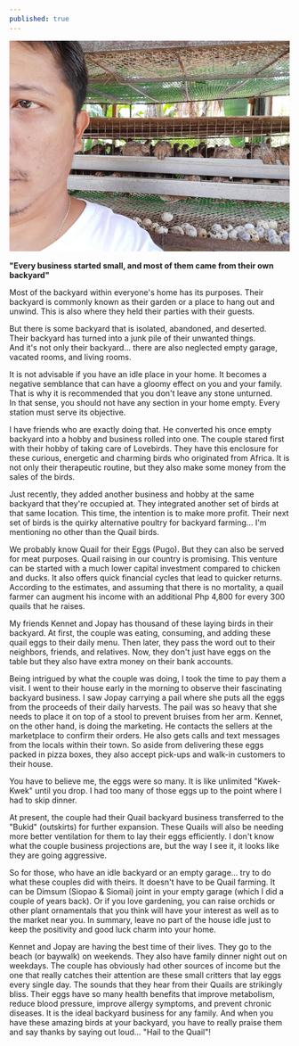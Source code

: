 ```yaml
---
published: true
---
```

![Quail](/images/Pugo.jpg)

**"Every business started small, and most of them came from their own backyard"**

Most of the backyard within everyone's home has its purposes. Their backyard is commonly known as their garden or a place to hang out and unwind. This is also where they held their parties with their guests. 

But there is some backyard that is isolated, abandoned, and deserted.   
Their backyard has turned into a junk pile of their unwanted things.   
And it's not only their backyard... there are also neglected empty garage, vacated rooms, and living rooms.

It is not advisable if you have an idle place in your home. 
It becomes a negative semblance that can have a gloomy effect on you and your family.
That is why it is recommended that you don't leave any stone unturned.   
In that sense, you should not have any section in your home empty. Every station must serve its objective. 

I have friends who are exactly doing that. He converted his once empty backyard into a hobby and business rolled into one. 
The couple stared first with their hobby of taking care of Lovebirds. They have this enclosure for these curious, energetic and charming birds who originated from Africa.
It is not only their therapeutic routine, but they also make some money from the sales of the birds.

Just recently, they added another business and hobby at the same backyard that they're occupied at. 
They integrated another set of birds at that same location. This time, the intention is to make more profit. 
Their next set of birds is the quirky alternative poultry for backyard farming...  I'm mentioning no other than the Quail birds. 

We probably know Quail for their Eggs (Pugo). But they can also be served for meat purposes. 
Quail raising in our country is promising. This venture can be started with a much lower capital investment compared to chicken and ducks. It also offers quick financial cycles that lead to quicker returns. 
According to the estimates, and assuming that there is no mortality, a quail farmer can augment his income with an additional Php 4,800 for every 300 quails that he raises.

My friends Kennet and Jopay has thousand of these laying birds in their backyard. 
At first, the couple was eating, consuming, and adding these quail eggs to their daily menu. 
Then later, they pass the word out to their neighbors, friends, and relatives.
Now, they don't just have eggs on the table but they also have extra money on their bank accounts.

Being intrigued by what the couple was doing, I took the time to pay them a visit. 
I went to their house early in the morning to observe their fascinating backyard business. 
I saw Jopay carrying a pail where she puts all the eggs from the proceeds of their daily harvests. The pail was so heavy that she needs to place it on top of a stool to prevent bruises from her arm.
Kennet, on the other hand, is doing the marketing. 
He contacts the sellers at the marketplace to confirm their orders. He also gets calls and text messages from the locals within their town. 
So aside from delivering these eggs packed in pizza boxes, they also accept pick-ups and walk-in customers to their house. 

You have to believe me, the eggs were so many. It is like unlimited "Kwek-Kwek" until you drop. 
I had too many of those eggs up to the point where I had to skip dinner. 

At present, the couple had their Quail backyard business transferred to the "Bukid" (outskirts) for further expansion. 
These Quails will also be needing more better ventilation for them to lay their eggs efficiently. 
I don't know what the couple business projections are, but the way I see it, it looks like they are going aggressive.

So for those, who have an idle backyard or an empty garage... try to do what these couples did with theirs.
It doesn't have to be Quail farming. It can be Dimsum (Siopao & Siomai) joint in your empty garage (which I did a couple of years back).
Or if you love gardening, you can raise orchids or other plant ornamentals that you think will have your interest as well as to the market near you.
In summary, leave no part of the house idle just to keep the positivity and good luck charm into your home.

Kennet and Jopay are having the best time of their lives. They go to the beach (or baywalk) on weekends. They also have family dinner night out on weekdays. 
The couple has obviously had other sources of income but the one that really catches their attention are these small critters that lay eggs every single day. 
The sounds that they hear from their Quails are strikingly bliss.
Their eggs have so many health benefits that improve metabolism, reduce blood pressure, improve allergy symptoms, and prevent chronic diseases.
It is the ideal backyard business for any family. And when you have these amazing birds at your backyard, you have to really praise them and say thanks by saying out loud...
"Hail to the Quail"!

